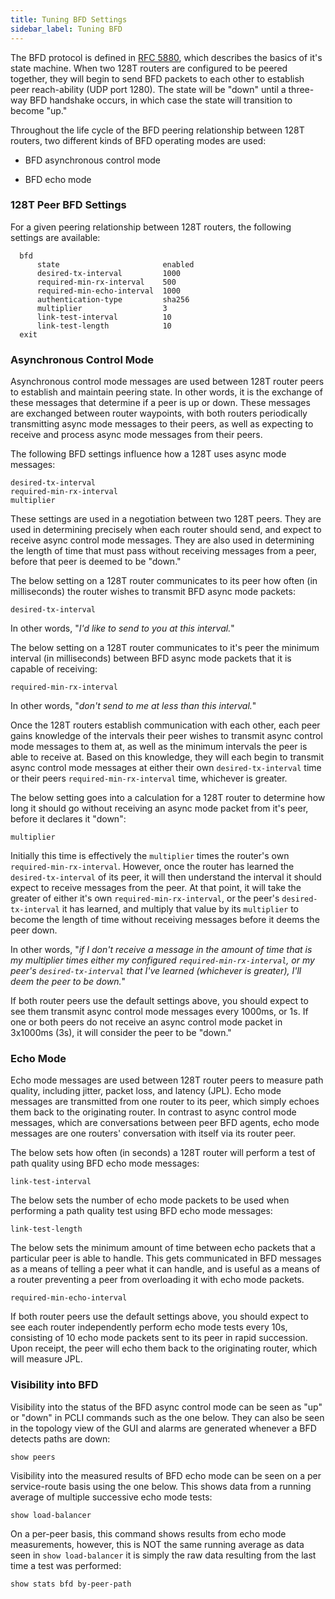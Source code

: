 ```yaml
---
title: Tuning BFD Settings
sidebar_label: Tuning BFD
---
```


The BFD protocol is defined in [RFC 5880](https://www.google.com/url?q=https%3A%2F%2Ftools.ietf.org%2Fhtml%2Frfc5880&sa=D&sntz=1&usg=AFQjCNHL8lXLtB2Cn5e3P2dhlkzriL4JlA), which describes the basics of it's state machine. When two 128T routers are configured to be peered together, they will begin to send BFD packets to each other to establish peer reach-ability (UDP port 1280). The state will be "down" until a three-way BFD handshake occurs, in which case the state will transition to become "up."

Throughout the life cycle of the BFD peering relationship between 128T routers, two different kinds of BFD operating modes are used:

- BFD asynchronous control mode

- BFD echo mode

### 128T Peer BFD Settings

For a given peering relationship between 128T routers, the following settings are available:
```
  bfd
      state                       enabled
      desired-tx-interval         1000
      required-min-rx-interval    500
      required-min-echo-interval  1000
      authentication-type         sha256
      multiplier                  3
      link-test-interval          10
      link-test-length            10
  exit
```

### Asynchronous Control Mode

Asynchronous control mode messages are used between 128T router peers to establish and maintain peering state. In other words, it is the exchange of these messages that determine if a peer is up or down. These messages are exchanged between router waypoints, with both routers periodically transmitting async mode messages to their peers, as well as expecting to receive and process async mode messages from their peers.

The following BFD settings influence how a 128T uses async mode messages:

```
desired-tx-interval
required-min-rx-interval
multiplier
```

These settings are used in a negotiation between two 128T peers. They are used in determining precisely when each router should send, and expect to receive async control mode messages. They are also used in determining the length of time that must pass without receiving messages from a peer, before that peer is deemed to be "down."

The below setting on a 128T router communicates to its peer how often (in milliseconds) the router wishes to transmit BFD async mode packets:

```
desired-tx-interval
```

In other words, "*I'd like to send to you at this interval.*"

The below setting on a 128T router communicates to it's peer the minimum interval (in milliseconds) between BFD async mode packets that it is capable of receiving:

```
required-min-rx-interval
```

In other words, "*don't send to me at less than this interval.*"

Once the 128T routers establish communication with each other, each peer gains knowledge of the intervals their peer wishes to transmit async control mode messages to them at, as well as the minimum intervals the peer is able to receive at. Based on this knowledge, they will each begin to transmit async control mode messages at either their own `desired-tx-interval` time or their peers `required-min-rx-interval` time, whichever is greater.

The below setting goes into a calculation for a 128T router to determine how long it should go without receiving an async mode packet from it's peer, before it declares it "down":

```
multiplier
```

Initially this time is effectively the `multiplier` times the router's own `required-min-rx-interval`. However, once the router has learned the `desired-tx-interval` of its peer, it will then understand the interval it should expect to receive messages from the peer. At that point, it will take the greater of either it's own `required-min-rx-interval`, or the peer's `desired-tx-interval` it has learned, and multiply that value by its `multiplier` to become the length of time without receiving messages before it deems the peer down.

In other words, "*if I don't receive a message in the amount of time that is my multiplier times either my configured `required-min-rx-interval`, or my peer's `desired-tx-interval` that I've learned (whichever is greater), I'll deem the peer to be down.*"

If both router peers use the default settings above, you should expect to see them transmit async control mode messages every 1000ms, or 1s. If one or both peers do not receive an async control mode packet in 3x1000ms (3s), it will consider the peer to be "down."

### Echo Mode

Echo mode messages are used between 128T router peers to measure path quality, including jitter, packet loss, and latency (JPL). Echo mode messages are transmitted from one router to its peer, which simply echoes them back to the originating router. In contrast to async control mode messages, which are conversations between peer BFD agents, echo mode messages are one routers' conversation with itself via its router peer.

The below sets how often (in seconds) a 128T router will perform a test of path quality using BFD echo mode messages:

```
link-test-interval
```

The below sets the number of echo mode packets to be used when performing a path quality test using BFD echo mode messages:

```
link-test-length
```

The below sets the minimum amount of time between echo packets that a particular peer is able to handle. This gets communicated in BFD messages as a means of telling a peer what it can handle, and is useful as a means of a router preventing a peer from overloading it with echo mode packets.

```
required-min-echo-interval
```

If both router peers use the default settings above, you should expect to see each router independently perform echo mode tests every 10s, consisting of 10 echo mode packets sent to its peer in rapid succession. Upon receipt, the peer will echo them back to the originating router, which will measure JPL.


### Visibility into BFD

Visibility into the status of the BFD async control mode can be seen as "up" or "down" in PCLI commands such as the one below. They can also be seen in the topology view of the GUI and alarms are generated whenever a BFD detects paths are down:

```
show peers
```

Visibility into the measured results of BFD echo mode can be seen on a per service-route basis using the one below. This shows data from a running average of multiple successive echo mode tests:

```
show load-balancer
```

On a per-peer basis, this command shows results from echo mode measurements, however, this is NOT the same running average as data seen in `show load-balancer`  it is simply the raw data resulting from the last time a test was performed:

```
show stats bfd by-peer-path
```